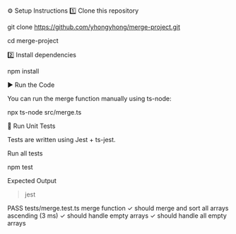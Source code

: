 ⚙️ Setup Instructions
1️⃣ Clone this repository

git clone https://github.com/yhongyhong/merge-project.git

cd merge-project

2️⃣ Install dependencies

npm install

▶️ Run the Code

You can run the merge function manually using ts-node:

npx ts-node src/merge.ts


🧪 Run Unit Tests

Tests are written using Jest + ts-jest.

Run all tests

npm test

Expected Output
> jest

 PASS  tests/merge.test.ts
  merge function
    ✓ should merge and sort all arrays ascending (3 ms)
    ✓ should handle empty arrays
    ✓ should handle all empty arrays
